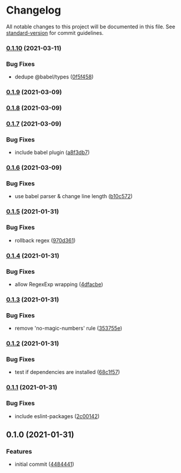 # Changelog

All notable changes to this project will be documented in this file. See [standard-version](https://github.com/conventional-changelog/standard-version) for commit guidelines.

### [0.1.10](https://github.com/kwangure/eslint-config-svelte/compare/v0.1.9...v0.1.10) (2021-03-11)


### Bug Fixes

* dedupe @babel/types ([0f5f458](https://github.com/kwangure/eslint-config-svelte/commit/0f5f4585eacfa2fbd2ad02b9ce742c17cbbf4635))

### [0.1.9](https://github.com/kwangure/eslint-config-svelte/compare/v0.1.8...v0.1.9) (2021-03-09)

### [0.1.8](https://github.com/kwangure/eslint-config-svelte/compare/v0.1.7...v0.1.8) (2021-03-09)

### [0.1.7](https://github.com/kwangure/eslint-config-svelte/compare/v0.1.6...v0.1.7) (2021-03-09)


### Bug Fixes

* include babel plugin ([a8f3db7](https://github.com/kwangure/eslint-config-svelte/commit/a8f3db724aa4d9f488a12fc5cc55bda7ddcf1fc9))

### [0.1.6](https://github.com/kwangure/eslint-config-svelte/compare/v0.1.5...v0.1.6) (2021-03-09)


### Bug Fixes

* use babel parser & change line length ([b10c572](https://github.com/kwangure/eslint-config-svelte/commit/b10c57245ecf4a2ce0f318903dea438506036ee3))

### [0.1.5](https://github.com/kwangure/eslint-config-svelte/compare/v0.1.4...v0.1.5) (2021-01-31)


### Bug Fixes

* rollback regex ([970d361](https://github.com/kwangure/eslint-config-svelte/commit/970d361a0e59089466173a63fd51a97009a450d7))

### [0.1.4](https://github.com/kwangure/eslint-config-svelte/compare/v0.1.3...v0.1.4) (2021-01-31)


### Bug Fixes

* allow RegexExp wrapping ([4dfacbe](https://github.com/kwangure/eslint-config-svelte/commit/4dfacbe02a99ba8f2fda9973361a4ca476e5f4a9))

### [0.1.3](https://github.com/kwangure/eslint-config-svelte/compare/v0.1.2...v0.1.3) (2021-01-31)


### Bug Fixes

* remove 'no-magic-numbers' rule ([353755e](https://github.com/kwangure/eslint-config-svelte/commit/353755e921077fcca159bea4b7be3340e7cb5acc))

### [0.1.2](https://github.com/kwangure/eslint-config-svelte/compare/v0.1.1...v0.1.2) (2021-01-31)


### Bug Fixes

* test if dependencies are installed ([68c1f57](https://github.com/kwangure/eslint-config-svelte/commit/68c1f5799540ec1942e6d762cc6f6c448231ad5c))

### [0.1.1](https://github.com/kwangure/eslint-config-svelte/compare/v0.1.0...v0.1.1) (2021-01-31)


### Bug Fixes

* include eslint-packages ([2c00142](https://github.com/kwangure/eslint-config-svelte/commit/2c0014248bde384684e5659c4a615b796dcdeffb))

## 0.1.0 (2021-01-31)


### Features

* initial commit ([4484441](https://github.com/kwangure/eslint-config-svelte/commit/44844415b1a530f39ccac6db1d20f8636dfb716c))
